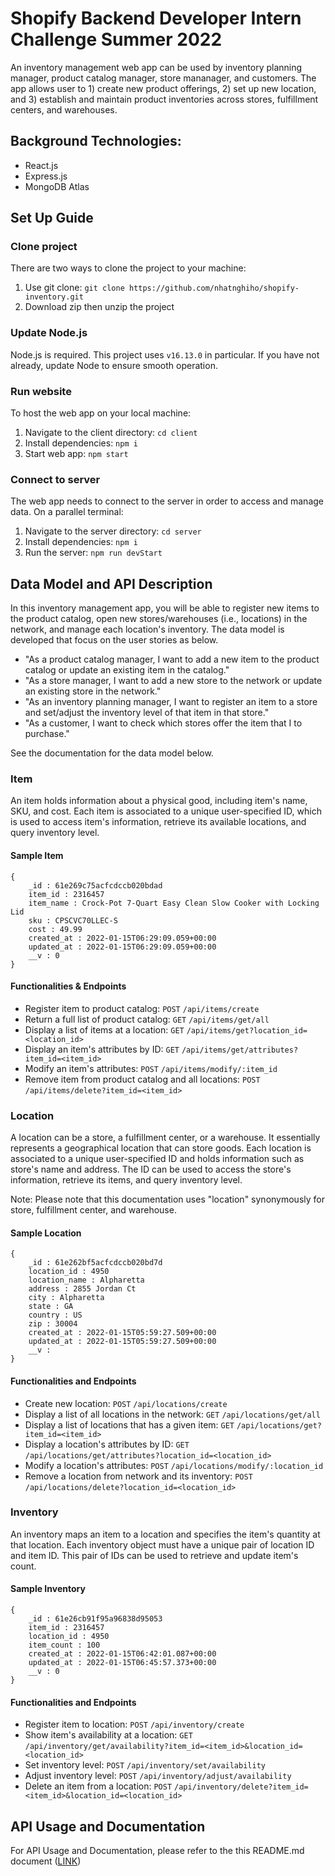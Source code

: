 # Shopify Backend Developer Intern Challenge Summer 2022

An inventory management web app can be used by inventory planning manager, product catalog manager, store mananager, and customers. The app allows user to 1) create new product offerings, 2) set up new location, and 3) establish and maintain product inventories across stores, fulfillment centers, and warehouses.

## Background Technologies:

- React.js
- Express.js
- MongoDB Atlas

## Set Up Guide

### Clone project

There are two ways to clone the project to your machine:

1. Use git clone: `git clone https://github.com/nhatnghiho/shopify-inventory.git`
2. Download zip then unzip the project

### Update Node.js

Node.js is required. This project uses `v16.13.0` in particular. If you have not already, update Node to ensure smooth operation.

### Run website

To host the web app on your local machine:

1. Navigate to the client directory: `cd client`
2. Install dependencies: `npm i`
3. Start web app: `npm start`

### Connect to server

The web app needs to connect to the server in order to access and manage data. On a parallel terminal:

1. Navigate to the server directory: `cd server`
2. Install dependencies: `npm i`
3. Run the server: `npm run devStart`

## Data Model and API Description

In this inventory management app, you will be able to register new items to the product catalog, open new stores/warehouses (i.e., locations) in the network, and manage each location's inventory. The data model is developed that focus on the user stories as below.

- "As a product catalog manager, I want to add a new item to the product catalog or update an existing item in the catalog."
- "As a store manager, I want to add a new store to the network or update an existing store in the network."
- "As an inventory planning manager, I want to register an item to a store and set/adjust the inventory level of that item in that store."
- "As a customer, I want to check which stores offer the item that I to purchase."

See the documentation for the data model below.

### Item

An item holds information about a physical good, including item's name, SKU, and cost. Each item is associated to a unique user-specified ID, which is used to access item's information, retrieve its available locations, and query inventory level.

#### Sample Item

```
{
    _id : 61e269c75acfcdccb020bdad
    item_id : 2316457
    item_name : Crock-Pot 7-Quart Easy Clean Slow Cooker with Locking Lid
    sku : CPSCVC70LLEC-S
    cost : 49.99
    created_at : 2022-01-15T06:29:09.059+00:00
    updated_at : 2022-01-15T06:29:09.059+00:00
    __v : 0
}
```

#### Functionalities & Endpoints

- Register item to product catalog: `POST` `/api/items/create`
- Return a full list of product catalog: `GET` `/api/items/get/all`
- Display a list of items at a location: `GET` `/api/items/get?location_id=<location_id>`
- Display an item's attributes by ID: `GET` `/api/items/get/attributes?item_id=<item_id>`
- Modify an item's attributes: `POST` `/api/items/modify/:item_id`
- Remove item from product catalog and all locations: `POST` `/api/items/delete?item_id=<item_id>`

### Location

A location can be a store, a fulfillment center, or a warehouse. It essentially represents a geographical location that can store goods. Each location is associated to a unique user-specified ID and holds information such as store's name and address. The ID can be used to access the store's information, retrieve its items, and query inventory level.

Note: Please note that this documentation uses "location" synonymously for store, fulfillment center, and warehouse.

#### Sample Location

```
{
    _id : 61e262bf5acfcdccb020bd7d
    location_id : 4950
    location_name : Alpharetta
    address : 2855 Jordan Ct
    city : Alpharetta
    state : GA
    country : US
    zip : 30004
    created_at : 2022-01-15T05:59:27.509+00:00
    updated_at : 2022-01-15T05:59:27.509+00:00
    __v :
}
```

#### Functionalities and Endpoints

- Create new location: `POST` `/api/locations/create`
- Display a list of all locations in the network: `GET` `/api/locations/get/all`
- Display a list of locations that has a given item: `GET` `/api/locations/get?item_id=<item_id>`
- Display a location's attributes by ID: `GET` `/api/locations/get/attributes?location_id=<location_id>`
- Modify a location's attributes: `POST` `/api/locations/modify/:location_id`
- Remove a location from network and its inventory: `POST` `/api/locations/delete?location_id=<location_id>`

### Inventory

An inventory maps an item to a location and specifies the item's quantity at that location. Each inventory object must have a unique pair of location ID and item ID. This pair of IDs can be used to retrieve and update item's count.

#### Sample Inventory

```
{
    _id : 61e26cb91f95a96838d95053
    item_id : 2316457
    location_id : 4950
    item_count : 100
    created_at : 2022-01-15T06:42:01.087+00:00
    updated_at : 2022-01-15T06:45:57.373+00:00
    __v : 0
}
```

#### Functionalities and Endpoints

- Register item to location: `POST` `/api/inventory/create`
- Show item's availability at a location: `GET` `/api/inventory/get/availability?item_id=<item_id>&location_id=<location_id>`
- Set inventory level: `POST` `/api/inventory/set/availability`
- Adjust inventory level: `POST` `/api/inventory/adjust/availability`
- Delete an item from a location: `POST` `/api/inventory/delete?item_id=<item_id>&location_id=<location_id>`

## API Usage and Documentation

For API Usage and Documentation, please refer to the this README.md document ([LINK](https://github.com/nhatnghiho/shopify-inventory-private/blob/2e8b63b37b0a4f594df5f8d3e0b0111830567d7b/server/README.md))
